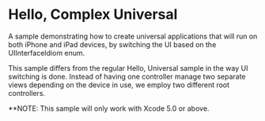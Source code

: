 Hello, Complex Universal
========================

A sample demonstrating how to create universal applications that
will run on both iPhone and iPad devices, by switching the UI based
on the UIInterfaceIdiom enum.

This sample differs from the regular Hello, Universal sample in the
way UI switching is done. Instead of having one controller manage
two separate views depending on the device in use, we employ two
different root controllers.

**NOTE: This sample will only work with Xcode 5.0 or above.
